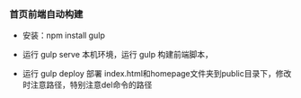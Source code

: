 ### 首页前端自动构建

- 安装：npm install gulp 

- 运行 gulp serve 本机环境，运行 gulp 构建前端脚本， 

- 运行 gulp deploy 部署 index.html和homepage文件夹到public目录下，修改时注意路径，特别注意del命令的路径